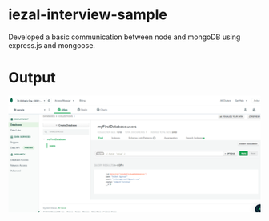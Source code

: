 # iezal-interview-sample
Developed a basic communication between node and mongoDB using express.js and mongoose.
# Output
![outputImg](output.png)
